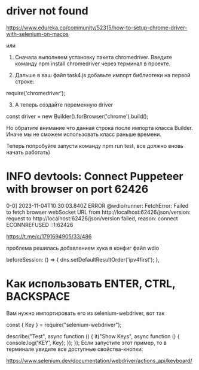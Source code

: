 # driver not found
https://www.edureka.co/community/52315/how-to-setup-chrome-driver-with-selenium-on-macos

или

1. Сначала выполняем установку пакета chromedriver. Введите команду npm install chromedriver через терминал в проекте.

2. Дальше в ваш файл task4.js добавьте импорт библиотеки на первой строке:

require('chromedriver');

3. А теперь создайте переменную driver

const driver = new Builder().forBrowser('chrome').build();

Но обратите внимание что данная строка после импорта класса Builder. Иначе мы не сможем использовать класс раньше времени.

Теперь попробуйте запусти команду npm run test, все должно вновь начать работать)

# INFO devtools: Connect Puppeteer with browser on port 62426
0-0] 2023-11-04T10:30:03.840Z ERROR @wdio/runner: FetchError: Failed to fetch browser webSocket URL from http://localhost:62426/json/version: request
to http://localhost:62426/json/version failed, reason: connect ECONNREFUSED ::1:62426

https://t.me/c/1791694905/33/486

проблема решилась добавлением хука в конфиг файл wdio

beforeSession: () => {
  dns.setDefaultResultOrder('ipv4first');
},

# Как использовать ENTER, CTRL, BACKSPACE
Вам нужно импортировать его из selenium-webdriver, вот так

const { Key } = require("selenium-webdriver");

describe("Test", async function () {
  it("Show Keys", async function () {
    console.log('KEY', Key);
  });
});
Если запустите этот пример, то в терминале увидите все доступные свойства-кнопки:

https://www.selenium.dev/documentation/webdriver/actions_api/keyboard/
